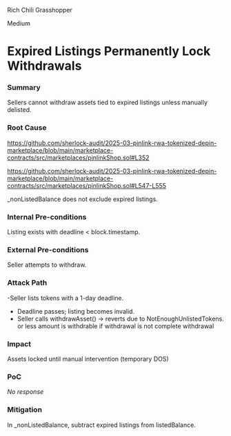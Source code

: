 Rich Chili Grasshopper

Medium

# Expired Listings Permanently Lock Withdrawals

### Summary

Sellers cannot withdraw assets tied to expired listings unless manually delisted.

### Root Cause

https://github.com/sherlock-audit/2025-03-pinlink-rwa-tokenized-depin-marketplace/blob/main/marketplace-contracts/src/marketplaces/pinlinkShop.sol#L352

https://github.com/sherlock-audit/2025-03-pinlink-rwa-tokenized-depin-marketplace/blob/main/marketplace-contracts/src/marketplaces/pinlinkShop.sol#L547-L555

_nonListedBalance does not exclude expired listings.

### Internal Pre-conditions

Listing exists with deadline < block.timestamp.

### External Pre-conditions

Seller attempts to withdraw.

### Attack Path

-Seller lists tokens with a 1-day deadline.
- Deadline passes; listing becomes invalid.
- Seller calls withdrawAsset() → reverts due to NotEnoughUnlistedTokens. or less amount is withdrable if withdrawal is not complete withdrawal

### Impact

Assets locked until manual intervention (temporary DOS)

### PoC

_No response_

### Mitigation

In _nonListedBalance, subtract expired listings from listedBalance.